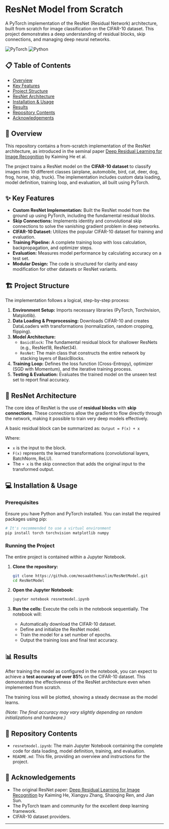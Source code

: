 # ResNet Model from Scratch

A PyTorch implementation of the ResNet (Residual Network) architecture, built from scratch for image classification on the CIFAR-10 dataset. This project demonstrates a deep understanding of residual blocks, skip connections, and managing deep neural networks.

![PyTorch](https://img.shields.io/badge/PyTorch-%23EE4C2C.svg?style=for-the-badge&logo=PyTorch&logoColor=white)
![Python](https://img.shields.io/badge/python-3670A0?style=for-the-badge&logo=python&logoColor=ffdd54)

## 📋 Table of Contents

- [Overview](#overview)
- [Key Features](#key-features)
- [Project Structure](#project-structure)
- [ResNet Architecture](#resnet-architecture)
- [Installation & Usage](#installation--usage)
- [Results](#results)
- [Repository Contents](#repository-contents)
- [Acknowledgements](#acknowledgements)

## 🚀 Overview

This repository contains a from-scratch implementation of the ResNet architecture, as introduced in the seminal paper [Deep Residual Learning for Image Recognition](https://arxiv.org/abs/1512.03385) by Kaiming He et al.

The project trains a ResNet model on the **CIFAR-10 dataset** to classify images into 10 different classes (airplane, automobile, bird, cat, deer, dog, frog, horse, ship, truck). The implementation includes custom data loading, model definition, training loop, and evaluation, all built using PyTorch.

## ✨ Key Features

- **Custom ResNet Implementation:** Built the ResNet model from the ground up using PyTorch, including the fundamental residual blocks.
- **Skip Connections:** Implements identity and convolutional skip connections to solve the vanishing gradient problem in deep networks.
- **CIFAR-10 Dataset:** Utilizes the popular CIFAR-10 dataset for training and evaluation.
- **Training Pipeline:** A complete training loop with loss calculation, backpropagation, and optimizer steps.
- **Evaluation:** Measures model performance by calculating accuracy on a test set.
- **Modular Design:** The code is structured for clarity and easy modification for other datasets or ResNet variants.

## 🏗️ Project Structure

The implementation follows a logical, step-by-step process:

1.  **Environment Setup:** Imports necessary libraries (PyTorch, Torchvision, Matplotlib).
2.  **Data Loading & Preprocessing:** Downloads CIFAR-10 and creates DataLoaders with transformations (normalization, random cropping, flipping).
3.  **Model Architecture:**
    - `BasicBlock`: The fundamental residual block for shallower ResNets (e.g., ResNet18, ResNet34).
    - `ResNet`: The main class that constructs the entire network by stacking layers of BasicBlocks.
4.  **Training Loop:** Defines the loss function (Cross-Entropy), optimizer (SGD with Momentum), and the iterative training process.
5.  **Testing & Evaluation:** Evaluates the trained model on the unseen test set to report final accuracy.

## 🧠 ResNet Architecture

The core idea of ResNet is the use of **residual blocks** with **skip connections**. These connections allow the gradient to flow directly through the network, making it possible to train very deep models effectively.

A basic residual block can be summarized as:
`Output = F(x) + x`

Where:
- `x` is the input to the block.
- `F(x)` represents the learned transformations (convolutional layers, BatchNorm, ReLU).
- The `+ x` is the skip connection that adds the original input to the transformed output.

## 💻 Installation & Usage

### Prerequisites

Ensure you have Python and PyTorch installed. You can install the required packages using pip:

```bash
# It's recommended to use a virtual environment
pip install torch torchvision matplotlib numpy
```

### Running the Project

The entire project is contained within a Jupyter Notebook.

1.  **Clone the repository:**
    ```bash
    git clone https://github.com/mosaabthemuslim/ResNetModel.git
    cd ResNetModel
    ```

2.  **Open the Jupyter Notebook:**
    ```bash
    jupyter notebook resnetmodel.ipynb
    ```

3.  **Run the cells:** Execute the cells in the notebook sequentially. The notebook will:
    - Automatically download the CIFAR-10 dataset.
    - Define and initialize the ResNet model.
    - Train the model for a set number of epochs.
    - Output the training loss and final test accuracy.

## 📊 Results

After training the model as configured in the notebook, you can expect to achieve a **test accuracy of over 85%** on the CIFAR-10 dataset. This demonstrates the effectiveness of the ResNet architecture even when implemented from scratch.

The training loss will be plotted, showing a steady decrease as the model learns.

*(Note: The final accuracy may vary slightly depending on random initializations and hardware.)*

## 📁 Repository Contents

- `resnetmodel.ipynb`: The main Jupyter Notebook containing the complete code for data loading, model definition, training, and evaluation.
- `README.md`: This file, providing an overview and instructions for the project.

## 🙏 Acknowledgements

- The original ResNet paper: [Deep Residual Learning for Image Recognition](https://arxiv.org/abs/1512.03385) by Kaiming He, Xiangyu Zhang, Shaoqing Ren, and Jian Sun.
- The PyTorch team and community for the excellent deep learning framework.
- CIFAR-10 dataset providers.

---
